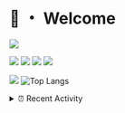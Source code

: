 # 👋 ・ Welcome
![](https://komarev.com/ghpvc/?username=Lorenzo0111)

![](https://img.shields.io/badge/Java-ED8B00?style=for-the-badge&logo=java&logoColor=white)
![](https://img.shields.io/badge/JavaScript-323330?style=for-the-badge&logo=javascript&logoColor=F7DF1E)
![](https://img.shields.io/badge/Node.js-339933?style=for-the-badge&logo=nodedotjs&logoColor=white)
![](https://img.shields.io/badge/React-20232A?style=for-the-badge&logo=react&logoColor=61DAFB)

[![](https://github-readme-stats.vercel.app/api?username=Lorenzo0111&show_icons=true&count_private=true)](https://github.com/Lorenzo0111)
![Top Langs](https://github-readme-stats.vercel.app/api/top-langs/?username=Lorenzo0111&layout=compact)

<details>
<summary>⏰ Recent Activity</summary>

<!--RECENT_ACTIVITY:start-->
1. ![prMerged] **Pull request merged:** [Lorenzo0111/RocketPlaceholders#82](https://github.com/Lorenzo0111/RocketPlaceholders/pull/82)
2. ![issueClosed] **Issue closed:** [ZombieStriker/QualityArmory#313](https://github.com/ZombieStriker/QualityArmory/issues/313)
3. ![comment] **Commented:** [ZombieStriker/QualityArmory#313](https://github.com/ZombieStriker/QualityArmory/issues/313#issuecomment-1093956913)
4. ![issueClosed] **Issue closed:** [ZombieStriker/QualityArmory#305](https://github.com/ZombieStriker/QualityArmory/issues/305)
5. ![comment] **Commented:** [ZombieStriker/QualityArmory#305](https://github.com/ZombieStriker/QualityArmory/issues/305#issuecomment-1093955137)
6. ![prMerged] **Pull request merged:** [Lorenzo0111/SpigotUpdatesBot#6](https://github.com/Lorenzo0111/SpigotUpdatesBot/pull/6)
7. ![prMerged] **Pull request merged:** [Lorenzo0111/SpigotUpdatesBot#7](https://github.com/Lorenzo0111/SpigotUpdatesBot/pull/7)
8. ![prMerged] **Pull request merged:** [Lorenzo0111/SpigotUpdatesBot#8](https://github.com/Lorenzo0111/SpigotUpdatesBot/pull/8)
9. ![prMerged] **Pull request merged:** [ZombieStriker/QualityArmory#306](https://github.com/ZombieStriker/QualityArmory/pull/306)
10. ![prMerged] **Pull request merged:** [ZombieStriker/QualityArmory#310](https://github.com/ZombieStriker/QualityArmory/pull/310)
<!--RECENT_ACTIVITY:end-->


<!--RECENT_ACTIVITY:last_update-->
Last Updated: Saturday, April 9th, 2022, 12:19:47 PM
<!--RECENT_ACTIVITY:last_update_end-->
</details>

[issueOpened]: https://cdn.jsdelivr.net/gh/Readme-Workflows/Readme-Icons@main/icons/octicons/IssueOpenedOld.svg
[issueClosed]: https://cdn.jsdelivr.net/gh/Readme-Workflows/Readme-Icons@main/icons/octicons/IssueClosedOld.svg

[prOpened]: https://cdn.jsdelivr.net/gh/Readme-Workflows/Readme-Icons@main/icons/octicons/PullRequestOpened.svg
[prClosed]: https://cdn.jsdelivr.net/gh/Readme-Workflows/Readme-Icons@main/icons/octicons/PullRequestClosed.svg
[prMerged]: https://cdn.jsdelivr.net/gh/Readme-Workflows/Readme-Icons@main/icons/octicons/PullRequestMerged.svg

[comment]: https://cdn.jsdelivr.net/gh/Readme-Workflows/Readme-Icons@main/icons/octicons/Comment.svg

[changesRequested]: https://cdn.jsdelivr.net/gh/Readme-Workflows/Readme-Icons@main/icons/octicons/RequestedChanges.svg
[approved]: https://cdn.jsdelivr.net/gh/Readme-Workflows/Readme-Icons@main/icons/octicons/ApprovedChanges.svg

[repoCreated]: https://cdn.jsdelivr.net/gh/Readme-Workflows/Readme-Icons@main/icons/octicons/Repository.svg
[release]: https://cdn.jsdelivr.net/gh/Readme-Workflows/Readme-Icons@main/icons/octicons/Release.svg
[star]: https://cdn.jsdelivr.net/gh/Readme-Workflows/Readme-Icons@main/icons/octicons/StarredRepository.svg
[wiki]: https://cdn.jsdelivr.net/gh/Readme-Workflows/Readme-Icons@main/icons/octicons/Wiki.svg
[fork]: https://cdn.jsdelivr.net/gh/Readme-Workflows/Readme-Icons@main/icons/octicons/ForkedRepository.svg
[people]: https://cdn.jsdelivr.net/gh/Readme-Workflows/Readme-Icons@main/icons/octicons/People.svg
